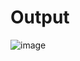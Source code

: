 # Output
![image](https://github.com/Genocider34/BlurryLoading-JS/assets/155958123/3fb7c7c1-df19-4a78-8489-a090d06bcbd3)
